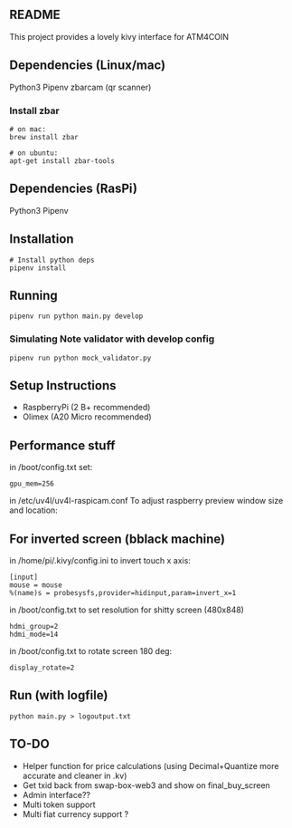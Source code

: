 README
------

This project provides a lovely kivy interface for ATM4COIN

Dependencies (Linux/mac)
------------

Python3
Pipenv
zbarcam (qr scanner)

### Install zbar
```
# on mac:
brew install zbar

# on ubuntu:
apt-get install zbar-tools
```

Dependencies (RasPi)
------------

Python3
Pipenv

Installation
------------
```
# Install python deps
pipenv install
```

Running
-------
```
pipenv run python main.py develop
```

### Simulating Note validator with develop config
```
pipenv run python mock_validator.py
```


Setup Instructions
------------------

*   RaspberryPi (2 B+ recommended)
*   Olimex (A20 Micro recommended)


Performance stuff
-----------------

in /boot/config.txt set:

    gpu_mem=256

in /etc/uv4l/uv4l-raspicam.conf To adjust raspberry preview window size and location:



For inverted screen (bblack machine)
-------------------

in /home/pi/.kivy/config.ini to invert touch x axis:

    [input]
    mouse = mouse
    %(name)s = probesysfs,provider=hidinput,param=invert_x=1

in /boot/config.txt to set resolution for shitty screen (480x848)

    hdmi_group=2
    hdmi_mode=14

in /boot/config.txt to rotate screen 180 deg:

    display_rotate=2

Run (with logfile)
------------------

    python main.py > logoutput.txt


TO-DO
-----
- Helper function for price calculations (using Decimal+Quantize more accurate and cleaner in .kv)
- Get txid back from swap-box-web3 and show on final_buy_screen
- Admin interface??
- Multi token support
- Multi fiat currency support ?
